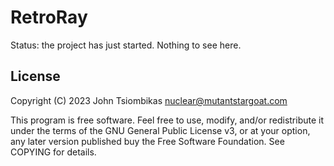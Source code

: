 RetroRay
========

Status: the project has just started. Nothing to see here.


License
-------
Copyright (C) 2023 John Tsiombikas <nuclear@mutantstargoat.com>

This program is free software. Feel free to use, modify, and/or redistribute it
under the terms of the GNU General Public License v3, or at your option, any
later version published buy the Free Software Foundation. See COPYING for
details.
